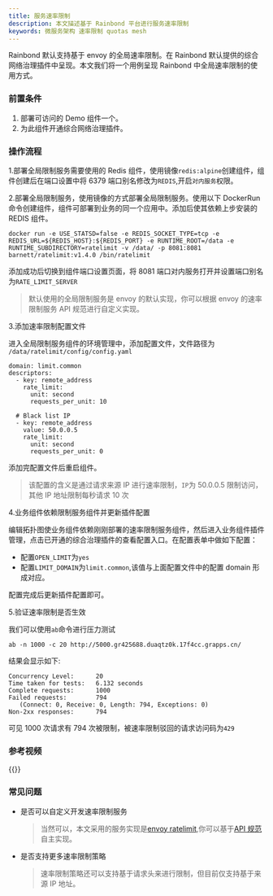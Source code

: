 ```yaml
---
title: 服务速率限制
description: 本文描述基于 Rainbond 平台进行服务速率限制
keywords: 微服务架构 速率限制 quotas mesh
---
```


Rainbond 默认支持基于 envoy 的全局速率限制。在 Rainbond 默认提供的综合网络治理插件中呈现。本文我们将一个用例呈现 Rainbond 中全局速率限制的使用方式。

### 前置条件

1. 部署可访问的 Demo 组件一个。
2. 为此组件开通综合网络治理插件。

### 操作流程

1.部署全局限制服务需要使用的 Redis 组件，使用镜像`redis:alpine`创建组件，组件创建后在端口设置中将 6379 端口别名修改为`REDIS`,开启`对内服务`权限。

2.部署全局限制服务，使用镜像的方式部署全局限制服务。使用以下 DockerRun 命令创建组件，组件可部署到业务的同一个应用中。添加后使其依赖上步安装的 REDIS 组件。

```
docker run -e USE_STATSD=false -e REDIS_SOCKET_TYPE=tcp -e REDIS_URL=${REDIS_HOST}:${REDIS_PORT} -e RUNTIME_ROOT=/data -e RUNTIME_SUBDIRECTORY=ratelimit -v /data/ -p 8081:8081 barnett/ratelimit:v1.4.0 /bin/ratelimit
```

添加成功后切换到组件端口设置页面，将 8081 端口对内服务打开并设置端口别名为`RATE_LIMIT_SERVER`

> 默认使用的全局限制服务是 envoy 的默认实现，你可以根据 envoy 的速率限制服务 API 规范进行自定义实现。

3.添加速率限制配置文件

进入全局限制服务组件的环境管理中，添加配置文件，文件路径为 `/data/ratelimit/config/config.yaml`

```
domain: limit.common
descriptors:
  - key: remote_address
    rate_limit:
      unit: second
      requests_per_unit: 10

  # Black list IP
  - key: remote_address
    value: 50.0.0.5
    rate_limit:
      unit: second
      requests_per_unit: 0
```

添加完配置文件后重启组件。

> 该配置的含义是通过请求来源 IP 进行速率限制，`IP`为 50.0.0.5 限制访问，其他 IP 地址限制每秒请求 10 次

4.业务组件依赖限制服务组件并更新插件配置

编辑拓扑图使业务组件依赖刚刚部署的速率限制服务组件，然后进入业务组件插件管理，点击已开通的综合治理插件的查看配置入口。在配置表单中做如下配置：

- 配置`OPEN_LIMIT`为`yes`
- 配置`LIMIT_DOMAIN`为`limit.common`,该值与上面配置文件中的配置 domain 形成对应。

配置完成后更新插件配置即可。

5.验证速率限制是否生效

我们可以使用`ab`命令进行压力测试

```
ab -n 1000 -c 20 http://5000.gr425688.duaqtz0k.17f4cc.grapps.cn/
```

结果会显示如下:

```
Concurrency Level:      20
Time taken for tests:   6.132 seconds
Complete requests:      1000
Failed requests:        794
   (Connect: 0, Receive: 0, Length: 794, Exceptions: 0)
Non-2xx responses:      794
```

可见 1000 次请求有 794 次被限制，被速率限制驳回的请求访问码为`429`

### 参考视频

{{<bibili-video src="//player.bilibili.com/player.html?aid=540728010&bvid=BV1ai4y14718&cid=193184140&page=1" href="https://www.bilibili.com/video/BV1ai4y14718/" title="服务请求速率限制配置参考视频">}}

### 常见问题

- 是否可以自定义开发速率限制服务

  > 当然可以，本文采用的服务实现是[envoy ratelimit](https://github.com/envoyproxy/ratelimit.git),你可以基于[API 规范](https://github.com/envoyproxy/ratelimit/blob/0ded92a2af8261d43096eba4132e45b99a3b8b14/proto/ratelimit/ratelimit.proto)自主实现。

- 是否支持更多速率限制策略

  > 速率限制策略还可以支持基于请求头来进行限制，但目前仅支持基于来源 IP 地址。
